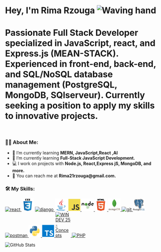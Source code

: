  <h1><b>Hey, I'm Rima Rzouga</b> <img src="https://media.giphy.com/media/hvRJCLFzcasrR4ia7z/giphy.gif" width="35" alt="Waving hand"></h1>
 <h1>Passionate Full Stack Developer specialized in JavaScript, react, and Express.js (MEAN-STACK). Experienced in front-end, back-end, and SQL/NoSQL database management (PostgreSQL, MongoDB, SQlserveur). Currently seeking a position to apply my skills to innovative projects.</h1>
              <section id="about" class="card">
                <br>
                <h3>🧑‍💻 About Me:</h3>
                <ul>
                 <li>📝 I’m currently learning <b>MERN, JavaScript,React ,AI</b></li>
                    <li>🌱 I’m currently learning <b>Full-Stack JavaScript Development.</b></li>
                    <li>💻 I work on projects with <b>Node.js, React,Express jS, MongoDB, and more.</b></li>
                    <li>📧 You can reach me at <b>Rima21rzouga@gmail.com.</b></li>
                </ul>
            </section>
               
<section id="skills" class="card">
                <h3>🛠️ My Skills:</h3>
                <p class="skills">
              <a href="https://react.dev/" target="_blank" rel="noreferrer"> 
<img src="https://upload.wikimedia.org/wikipedia/commons/a/a7/React-icon.svg" alt="react" width="40" height="40"/> </a> 
<img src="https://raw.githubusercontent.com/devicons/devicon/master/icons/css3/css3-original-wordmark.svg" alt="css3" width="40" height="40"/> </a> 
<a href="https://www.djangoproject.com/" target="_blank" rel="noreferrer"> 
<img src="https://cdn.worldvectorlogo.com/logos/django.svg" alt="django" width="40" height="40"/> </a> 
<a href="https://www.w3.org/html/" target="_blank" rel="noreferrer"> 
<img src="https://raw.githubusercontent.com/devicons/devicon/master/icons/java/java-original.svg" alt="java" width="40" height="40"/> </a> 
<a href="https://developer.mozilla.org/en-US/docs/Web/JavaScript" target="_blank" rel="noreferrer">
<a href="https://developer.mozilla.org/en-US/docs/Web/JavaScript" target="_blank" rel="noreferrer">
 <img src="https://raw.githubusercontent.com/devicons/devicon/master/icons/javascript/javascript-original.svg" alt="javascript" width="40" height="40"/> </a> 
<a href="https://nodejs.org" target="_blank" rel="noreferrer"> 
<img src="https://raw.githubusercontent.com/devicons/devicon/master/icons/nodejs/nodejs-original-wordmark.svg" alt="nodejs" width="40" height="40"/> </a> 
<a href="https://www.w3.org/html/" target="_blank" rel="noreferrer"> 
<img src="https://raw.githubusercontent.com/devicons/devicon/master/icons/html5/html5-original-wordmark.svg" alt="html5" width="40" height="40"/> </a> 
<a href="https://www.mongodb.com/" target="_blank" rel="noreferrer"> 
<img src="https://raw.githubusercontent.com/devicons/devicon/master/icons/mongodb/mongodb-original-wordmark.svg" alt="mongodb" width="40" height="40"/> </a> 
<a href="https://git-scm.com/" target="_blank" rel="noreferrer"> 
<img src="https://www.vectorlogo.zone/logos/git-scm/git-scm-icon.svg" alt="git" width="40" height="40"/> </a> 
<img src="https://raw.githubusercontent.com/devicons/devicon/master/icons/postgresql/postgresql-original-wordmark.svg" alt="postgresql" width="40" height="40"/> </a> 
<a href="https://postman.com" target="_blank" rel="noreferrer"> 
<img src="https://www.vectorlogo.zone/logos/getpostman/getpostman-icon.svg" alt="postman" width="40" height="40"/> </a> 
<a href="https://www.python.org" target="_blank" rel="noreferrer"> 
<img src="https://raw.githubusercontent.com/devicons/devicon/master/icons/python/python-original.svg" alt="python" width="40" height="40"/> </a> 
<a href="https://www.typescriptlang.org/" target="_blank" rel="noreferrer"> 
<img src="https://raw.githubusercontent.com/devicons/devicon/master/icons/typescript/typescript-original.svg" alt="typescript" width="40" height="40"/> </a> 
<a href="https://tailwindcss.com/?fbclid=IwAR2drutmyfURdcxfR4_j1cyvingyoyz8Ngn70yWpstpg0ZJDMA6vQwZmnDI" target="_blank" rel="noreferrer"> 

<img src="https://encrypted-tbn0.gstatic.com/images?q=tbn:ANd9GcR1nBY76QtpuFT2q1hyK9wJeNGlEwydJWYsFG5LWqTcLsN0hY-BNijM1NyasndGxlxHP4s&amp;usqp=CAU" class="sFlh5c FyHeAf" alt="WINDEV 25 - Concepts" jsname="JuXqh" style="max-width: 50px; height: 40px; margin: 0px; width: 50;" data-ilt="1751813750309">
<a href="https://www.php.net/" target="_blank" rel="noreferrer">
<img width="100" height="100" src="https://img.prehost.com/php.png" alt="PHP" decoding="async" fetchpriority="high" >
</a></p>
            </section>
      <img src="https://github-readme-stats.vercel.app/api?username=rimarzouga&show_icons=true&theme=radical" alt="GitHub Stats">
<!---  https://github-readme-stats.vercel.app/api?username=rimarzouga&show_icons=true&theme=radical
👋 Hi, I’m @rimarzouga
- 👀 I’m interested in ...
- 🌱 I’m currently learning ...
- 💞️ I’m looking to collaborate on ...
- 📫 How to reach me ...
- 😄 Pronouns: ...
- ⚡ Fun fact: ...-->

<!---
rimarzouga/rimarzouga is a ✨ special ✨ repository because its `README.md` (this file) appears on your GitHub profile.
You can click the Preview link to take a look at your changes.
--->
